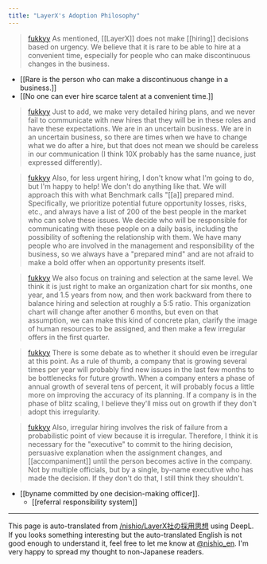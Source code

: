 ```yaml
---
title: "LayerX's Adoption Philosophy"
---
```


> [fukkyy](https://twitter.com/fukkyy/status/1723680222971920893/history) As mentioned, [[LayerX]] does not make [[hiring]] decisions based on urgency. We believe that it is rare to be able to hire at a convenient time, especially for people who can make discontinuous changes in the business.
- [[Rare is the person who can make a discontinuous change in a business.]]
- [[No one can ever hire scarce talent at a convenient time.]]

> [fukkyy](https://twitter.com/fukkyy/status/1723680713525137906) Just to add, we make very detailed hiring plans, and we never fail to communicate with new hires that they will be in these roles and have these expectations. We are in an uncertain business. We are in an uncertain business, so there are times when we have to change what we do after a hire, but that does not mean we should be careless in our communication (I think 10X probably has the same nuance, just expressed differently).


> [fukkyy](https://twitter.com/fukkyy/status/1723682680922046505) Also, for less urgent hiring, I don't know what I'm going to do, but I'm happy to help! We don't do anything like that. We will approach this with what Benchmark calls "[[a]] prepared mind. Specifically, we prioritize potential future opportunity losses, risks, etc., and always have a list of 200 of the best people in the market who can solve these issues. We decide who will be responsible for communicating with these people on a daily basis, including the possibility of softening the relationship with them. We have many people who are involved in the management and responsibility of the business, so we always have a "prepared mind" and are not afraid to make a bold offer when an opportunity presents itself.


> [fukkyy](https://twitter.com/fukkyy/status/1723684599866552745) We also focus on training and selection at the same level. We think it is just right to make an organization chart for six months, one year, and 1.5 years from now, and then work backward from there to balance hiring and selection at roughly a 5:5 ratio. This organization chart will change after another 6 months, but even on that assumption, we can make this kind of concrete plan, clarify the image of human resources to be assigned, and then make a few irregular offers in the first quarter.


> [fukkyy](https://twitter.com/fukkyy/status/1723687088372289761) There is some debate as to whether it should even be irregular at this point. As a rule of thumb, a company that is growing several times per year will probably find new issues in the last few months to be bottlenecks for future growth. When a company enters a phase of annual growth of several tens of percent, it will probably focus a little more on improving the accuracy of its planning. If a company is in the phase of blitz scaling, I believe they'll miss out on growth if they don't adopt this irregularity.


> [fukkyy](https://twitter.com/fukkyy/status/1723687772924625386) Also, irregular hiring involves the risk of failure from a probabilistic point of view because it is irregular. Therefore, I think it is necessary for the "executive" to commit to the hiring decision, persuasive explanation when the assignment changes, and [[accompaniment]] until the person becomes active in the company. Not by multiple officials, but by a single, by-name executive who has made the decision. If they don't do that, I still think they shouldn't.
- [[byname committed by one decision-making officer]].
    - [[referral responsibility system]]

---
This page is auto-translated from [/nishio/LayerX社の採用思想](https://scrapbox.io/nishio/LayerX社の採用思想) using DeepL. If you looks something interesting but the auto-translated English is not good enough to understand it, feel free to let me know at [@nishio_en](https://twitter.com/nishio_en). I'm very happy to spread my thought to non-Japanese readers.